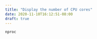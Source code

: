 ```yaml
---
title: "Display the number of CPU cores"
date: 2020-11-10T16:12:51-08:00
draft: true
---
```


```
nproc
```